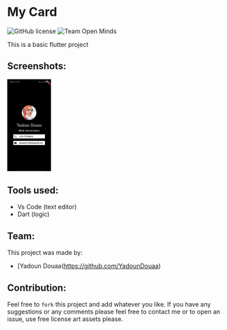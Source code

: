 # My Card

![GitHub license](https://img.shields.io/github/license/open-minds/Train_Track_Repair_GGJ2020.svg)
![Team Open Minds](https://img.shields.io/badge/Members%20of-Team%20Open%20Minds-blue.svg?color=0099CC)

This is a basic flutter project 

## Screenshots:
<div>
	
<img  src="images\doudii.jpg" style=" width: 20%;">
</div>

	
## Tools used:
* Vs Code (text editor)
* Dart (logic)


## Team:
This project was made by: 
* [Yadoun Douaa(https://github.com/YadounDouaa)


## Contribution:
Feel free to `fork` this project and add whatever you like. If you have any suggestions or any comments please feel free to contact me or to open an issue, use free license art assets please.
